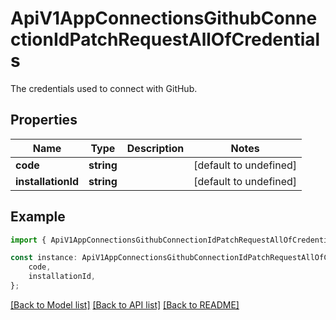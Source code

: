 # ApiV1AppConnectionsGithubConnectionIdPatchRequestAllOfCredentials

The credentials used to connect with GitHub.

## Properties

Name | Type | Description | Notes
------------ | ------------- | ------------- | -------------
**code** | **string** |  | [default to undefined]
**installationId** | **string** |  | [default to undefined]

## Example

```typescript
import { ApiV1AppConnectionsGithubConnectionIdPatchRequestAllOfCredentials } from './api';

const instance: ApiV1AppConnectionsGithubConnectionIdPatchRequestAllOfCredentials = {
    code,
    installationId,
};
```

[[Back to Model list]](../README.md#documentation-for-models) [[Back to API list]](../README.md#documentation-for-api-endpoints) [[Back to README]](../README.md)
